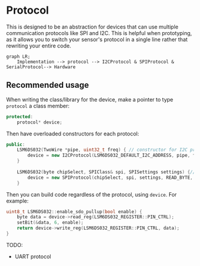 # Protocol 

This is designed to be an abstraction for devices that can use multiple communication protocols like SPI and I2C.
This is helpful when prototyping, as it allows you to switch your sensor's protocol in a single line rather that rewriting your entire code.

```mermaid
graph LR;
    Implementation --> protocol --> I2CProtocol & SPIProtocol & SerialProtocol--> Hardware
```


## Recommended usage

When writing the class/library for the device, make a pointer to type `protocol` a class member:

```cpp
protected:
    protocol* device;
```

Then have overloaded constructors for each protocol: 
```cpp
public:
    LSM6DS032(TwoWire *pipe, uint32_t freq) { // constructor for I2C protocol
        device = new I2CProtocol(LSM6DS032_DEFAULT_I2C_ADDRESS, pipe, freq);
    }
    
    LSM6DS032(byte chipSelect, SPIClass& spi, SPISettings settings) {// constructor overload for SPI protocol
        device = new SPIProtocol(chipSelect, spi, settings, READ_BYTE, WRITE_BYTE);
    }
```

Then you can build code regardless of the protocol, using `device`. For example:
```cpp
uint8_t LSM6DS032::enable_sdo_pullup(bool enable) {
    byte data = device->read_reg(LSM6DS032_REGISTER::PIN_CTRL);
    setBit(&data, 6, enable);
    return device->write_reg(LSM6DS032_REGISTER::PIN_CTRL, data);
}
```

TODO:
- UART protocol
